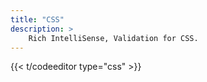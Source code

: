 ```yaml
---
title: "CSS"
description: >
    Rich IntelliSense, Validation for CSS.
---
```


{{<  t/codeeditor type="css" >}}

